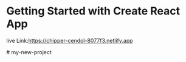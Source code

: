 # Getting Started with Create React App
live Link:https://chipper-cendol-8077f3.netlify.app


#   m y - n e w - p r o j e c t 
 
 
